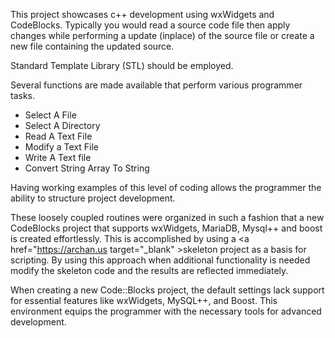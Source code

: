 This project showcases c++ development using wxWidgets and CodeBlocks.
Typically you would read a source code file then apply changes while performing a update (inplace) of the source file or create a new file containing the updated source.

Standard Template Library (STL) should be employed.

Several functions are made available that perform various programmer tasks.
<ul>
  <li>Select A File</li>
  <li>Select A Directory</li>
  <li>Read A Text File</li>
  <li>Modify a Text File</li>
  <li>Write A Text file</li>
  <li>Convert String Array To String</li>
</ul>

Having working examples of this level of coding allows the programmer the ability to structure project development.

These loosely coupled routines were organized in such a fashion that a new CodeBlocks project that supports wxWidgets, MariaDB, Mysql++ and boost is created effortlessly.  This is accomplished by using a <a href="https://archan.us target="_blank" >skeleton project</a> as a basis for scripting.  By using this approach when additional functionality is needed modify the skeleton code and the results are reflected immediately.

When creating a new Code::Blocks project, the default settings lack support for essential features like wxWidgets, MySQL++, and Boost. This environment equips the programmer with the necessary tools for advanced development.
